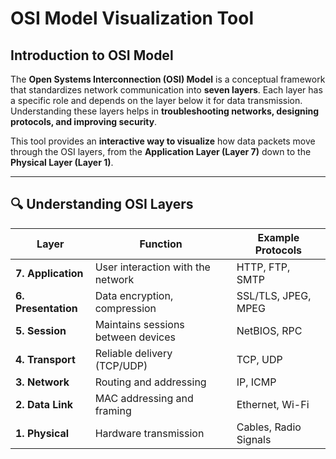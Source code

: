 # OSI Model Visualization Tool  

## Introduction to OSI Model  

The **Open Systems Interconnection (OSI) Model** is a conceptual framework that standardizes network communication into **seven layers**. Each layer has a specific role and depends on the layer below it for data transmission. Understanding these layers helps in **troubleshooting networks, designing protocols, and improving security**.  

This tool provides an **interactive way to visualize** how data packets move through the OSI layers, from the **Application Layer (Layer 7)** down to the **Physical Layer (Layer 1)**.  

---

## 🔍 Understanding OSI Layers  

| Layer | Function | Example Protocols |
|-------|----------|------------------|
| **7. Application** | User interaction with the network | HTTP, FTP, SMTP |
| **6. Presentation** | Data encryption, compression | SSL/TLS, JPEG, MPEG |
| **5. Session** | Maintains sessions between devices | NetBIOS, RPC |
| **4. Transport** | Reliable delivery (TCP/UDP) | TCP, UDP |
| **3. Network** | Routing and addressing | IP, ICMP |
| **2. Data Link** | MAC addressing and framing | Ethernet, Wi-Fi |
| **1. Physical** | Hardware transmission | Cables, Radio Signals |